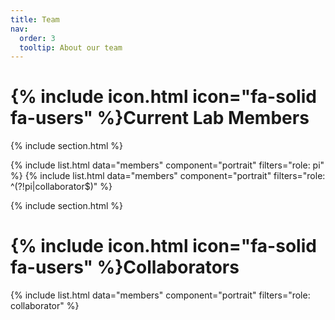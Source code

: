 ```yaml
---
title: Team
nav:
  order: 3
  tooltip: About our team
---
```


# {% include icon.html icon="fa-solid fa-users" %}Current Lab Members

{% include section.html %}

{% include list.html data="members" component="portrait" filters="role: pi" %}
{% include list.html data="members" component="portrait" filters="role: ^(?!pi|collaborator$)" %}

{% include section.html %}

# {% include icon.html icon="fa-solid fa-users" %}Collaborators

{% include list.html data="members" component="portrait" filters="role: collaborator" %}
